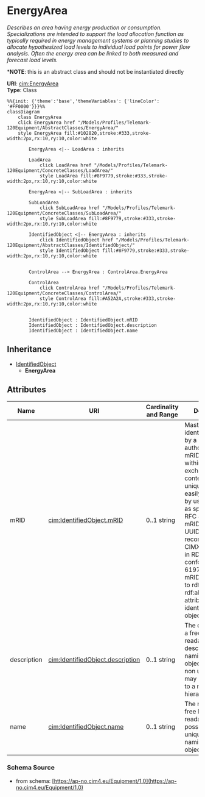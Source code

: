 # EnergyArea

_Describes an area having energy production or consumption.  Specializations are intended to support the load allocation function as typically required in energy management systems or planning studies to allocate hypothesized load levels to individual load points for power flow analysis.  Often the energy area can be linked to both measured and forecast load levels._

*__NOTE__: this is an abstract class and should not be instantiated directly

**URI**: [cim:EnergyArea](https://cim.ucaiug.io/ns#EnergyArea)<br />
**Type**: Class

```mermaid
%%{init: {'theme':'base','themeVariables': {'lineColor': '#FF0000'}}}%%
classDiagram
    class EnergyArea
    click EnergyArea href "/Models/Profiles/Telemark-120Equipment/AbstractClasses/EnergyArea/"
    style EnergyArea fill:#102820,stroke:#333,stroke-width:2px,rx:10,ry:10,color:white

        EnergyArea <|-- LoadArea : inherits

        LoadArea
            click LoadArea href "/Models/Profiles/Telemark-120Equipment/ConcreteClasses/LoadArea/"
            style LoadArea fill:#8F9779,stroke:#333,stroke-width:2px,rx:10,ry:10,color:white

        EnergyArea <|-- SubLoadArea : inherits

        SubLoadArea
            click SubLoadArea href "/Models/Profiles/Telemark-120Equipment/ConcreteClasses/SubLoadArea/"
            style SubLoadArea fill:#8F9779,stroke:#333,stroke-width:2px,rx:10,ry:10,color:white
     
        IdentifiedObject <|-- EnergyArea : inherits
            click IdentifiedObject href "/Models/Profiles/Telemark-120Equipment/AbstractClasses/IdentifiedObject/"
            style IdentifiedObject fill:#8F9779,stroke:#333,stroke-width:2px,rx:10,ry:10,color:white


        ControlArea --> EnergyArea : ControlArea.EnergyArea

        ControlArea
            click ControlArea href "/Models/Profiles/Telemark-120Equipment/ConcreteClasses/ControlArea/"
            style ControlArea fill:#A52A2A,stroke:#333,stroke-width:2px,rx:10,ry:10,color:white


        IdentifiedObject : IdentifiedObject.mRID
        IdentifiedObject : IdentifiedObject.description
        IdentifiedObject : IdentifiedObject.name
```

## Inheritance
* [IdentifiedObject](/Models/Profiles/Telemark-120Equipment/AbstractClasses/IdentifiedObject/)
    * **EnergyArea**

## Attributes
| Name | URI | Cardinality and Range | Description | Inheritance |
| ---  | --- | --- | --- | --- |
| mRID | [cim:IdentifiedObject.mRID](https://cim.ucaiug.io/ns#IdentifiedObject.mRID) | 0..1 string | Master resource identifier issued by a model authority. The mRID is unique within an exchange context. Global uniqueness is easily achieved by using a UUID, as specified in RFC 4122, for the mRID. The use of UUID is strongly recommended.For CIMXML data files in RDF syntax conforming to IEC 61970-552, the mRID is mapped to rdf:ID or rdf:about attributes that identify CIM object elements. | IdentifiedObject |
| description | [cim:IdentifiedObject.description](https://cim.ucaiug.io/ns#IdentifiedObject.description) | 0..1 string | The description is a free human readable text describing or naming the object. It may be non unique and may not correlate to a naming hierarchy. | IdentifiedObject |
| name | [cim:IdentifiedObject.name](https://cim.ucaiug.io/ns#IdentifiedObject.name) | 0..1 string | The name is any free human readable and possibly non unique text naming the object. | IdentifiedObject |

### Schema Source
* from schema: [https://ap-no.cim4.eu/Equipment/1.0](https://ap-no.cim4.eu/Equipment/1.0)
